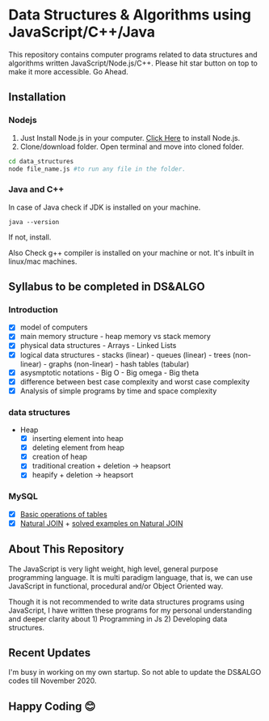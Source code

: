 # Data Structures & Algorithms using JavaScript/C++/Java

This repository contains computer programs related to data structures and algorithms written JavaScript/Node.js/C++.
Please hit star button on top to make it more accessible. Go Ahead.

## Installation

### Nodejs

1. Just Install Node.js in your computer. [Click Here](https://nodejs.org/en/download/) to install Node.js.
2. Clone/download folder. Open terminal and move into cloned folder.

```bash
cd data_structures
node file_name.js #to run any file in the folder.
```

### Java and C++

In case of Java check if JDK is installed on your machine.

```
java --version
```

If not, install.

Also Check g++ compiler is installed on your machine or not. It's inbuilt in linux/mac machines.

## Syllabus to be completed in DS&ALGO

### Introduction

- [x] model of computers
- [x] main memory structure - heap memory vs stack memory
- [x] physical data structures - Arrays - Linked Lists
- [x] logical data structures - stacks (linear) - queues (linear) - trees (non-linear) - graphs (non-linear) - hash tables (tabular)
- [x] asysmptotic notations - Big O - Big omega - Big theta
- [x] difference between best case complexity and worst case complexity
- [x] Analysis of simple programs by time and space complexity

### data structures

- Heap
  - [x] inserting element into heap
  - [x] deleting element from heap
  - [x] creation of heap
  - [x] traditional creation + deletion -> heapsort
  - [x] heapify + deletion -> heapsort

### MySQL

- [x] [Basic operations of tables](https://www.w3schools.com/sql/default.asp)
- [x] [Natural JOIN](https://www.youtube.com/watch?v=jRxEjmjIIFs) + [solved examples on Natural JOIN](https://www.w3resource.com/sql-exercises/sql-joins-exercises.php)

## About This Repository

The JavaScript is very light weight, high level, general purpose programming language. It is multi paradigm language, that is, we can use JavaScript in functional, procedural and/or Object Oriented way.

Though it is not recommended to write data structures programs using JavaScript, I have written these programs for my personal understanding and deeper clarity about 1) Programming in Js 2) Developing data structures.

## Recent Updates

I'm busy in working on my own startup. So not able to update the DS&ALGO codes till November 2020.

## Happy Coding 😊
